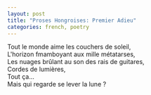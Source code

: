```yaml
---
layout: post
title: "Proses Hongroises: Premier Adieu"
categories: french, poetry
---
```

  
Tout le monde aime les couchers de soleil,  
L'horizon fmamboyant aux mille métatarses,  
Les nuages brûlant au son des rais de guitares,  
Cordes de lumières,  
Tout ça...  
Mais qui regarde se lever la lune ?